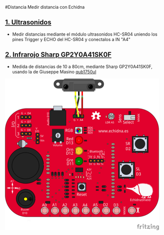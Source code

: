 #Distancia
    Medir distancia con Echidna

## [1. Ultrasonidos](https://github.com/EchidnaShield/Recursos/blob/master/Didactica/Actividades_IDE_Arduino/Distancia/UltraSon)
 -  Medir distancias mediante el módulo ultrasonidos HC-SR04
    uniendo los pines Trigger y ECHO del HC-SR04 y conectalos a IN "A4"



## [2. Infrarojo Sharp GP2Y0A41SK0F](https://github.com/EchidnaShield/Recursos/tree/master/Didactica/Actividades_IDE_Arduino/Distancia/GP2Y0A41SK0F)
 -  Medida de distancias de 10 a 80cm,  mediante Sharp GP2Y0A41SK0F, usando la de Giuseppe Masino [qub1750ul](https://github.com/qub1750ul/Arduino_SharpIR)
 
 <img src="Echidna Sharp_bb.png" width="600" align="center">

